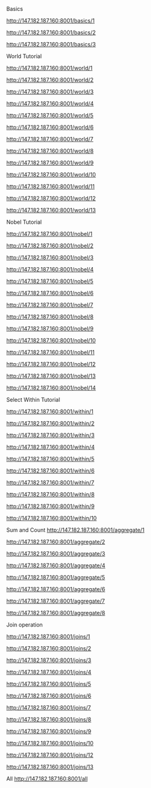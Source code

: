 
   

Basics

http://147.182.187.160:8001/basics/1

http://147.182.187.160:8001/basics/2

http://147.182.187.160:8001/basics/3

World Tutorial

http://147.182.187.160:8001/world/1

http://147.182.187.160:8001/world/2

http://147.182.187.160:8001/world/3

http://147.182.187.160:8001/world/4

http://147.182.187.160:8001/world/5

http://147.182.187.160:8001/world/6

http://147.182.187.160:8001/world/7

http://147.182.187.160:8001/world/8

http://147.182.187.160:8001/world/9

http://147.182.187.160:8001/world/10

http://147.182.187.160:8001/world/11

http://147.182.187.160:8001/world/12

http://147.182.187.160:8001/world/13

Nobel Tutorial

http://147.182.187.160:8001/nobel/1

http://147.182.187.160:8001/nobel/2

http://147.182.187.160:8001/nobel/3

http://147.182.187.160:8001/nobel/4

http://147.182.187.160:8001/nobel/5

http://147.182.187.160:8001/nobel/6

http://147.182.187.160:8001/nobel/7

http://147.182.187.160:8001/nobel/8

http://147.182.187.160:8001/nobel/9

http://147.182.187.160:8001/nobel/10

http://147.182.187.160:8001/nobel/11

http://147.182.187.160:8001/nobel/12

http://147.182.187.160:8001/nobel/13

http://147.182.187.160:8001/nobel/14

Select Within Tutorial

http://147.182.187.160:8001/within/1

http://147.182.187.160:8001/within/2

http://147.182.187.160:8001/within/3

http://147.182.187.160:8001/within/4

http://147.182.187.160:8001/within/5

http://147.182.187.160:8001/within/6

http://147.182.187.160:8001/within/7

http://147.182.187.160:8001/within/8

http://147.182.187.160:8001/within/9

http://147.182.187.160:8001/within/10

Sum and Count
http://147.182.187.160:8001/aggregate/1

http://147.182.187.160:8001/aggregate/2

http://147.182.187.160:8001/aggregate/3

http://147.182.187.160:8001/aggregate/4

http://147.182.187.160:8001/aggregate/5

http://147.182.187.160:8001/aggregate/6

http://147.182.187.160:8001/aggregate/7

http://147.182.187.160:8001/aggregate/8

Join operation

http://147.182.187.160:8001/joins/1

http://147.182.187.160:8001/joins/2

http://147.182.187.160:8001/joins/3

http://147.182.187.160:8001/joins/4

http://147.182.187.160:8001/joins/5

http://147.182.187.160:8001/joins/6

http://147.182.187.160:8001/joins/7

http://147.182.187.160:8001/joins/8

http://147.182.187.160:8001/joins/9

http://147.182.187.160:8001/joins/10

http://147.182.187.160:8001/joins/12

http://147.182.187.160:8001/joins/13

All
http://147.182.187.160:8001/all

